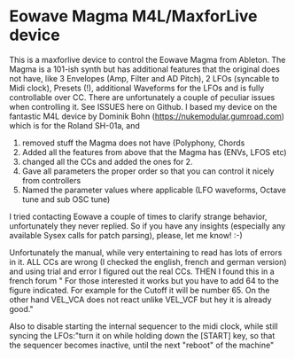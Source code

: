 # Eowave Magma M4L/MaxforLive device
This is a maxforlive device to control the Eowave Magma from Ableton. The Magma is a 101-ish synth but has additional features that the original does not have, like 3 Envelopes (Amp, Filter and AD Pitch), 2 LFOs (syncable to Midi clock), Presets (!), additional Waveforms for the LFOs and is fully controllable over CC.
There are unfortunately a couple of peculiar issues when controlling it. See ISSUES here on Github.
I based my device on the fantastic M4L device by Dominik Bohn (https://nukemodular.gumroad.com) which is for the Roland SH-01a, and 
1. removed stuff the Magma does not have (Polyphony, Chords
2. Added all the features from above that the Magma has (ENVs, LFOS etc)
3. changed all the CCs and added the ones for 2. 
4. Gave all parameters the proper order so that you can control it nicely from controllers
5. Named the parameter values where applicable (LFO waveforms, Octave tune and sub OSC tune) 

I tried contacting Eowave a couple of times to clarify strange behavior, unfortunately they never replied. So if you have any insights (especially any available Sysex calls for patch parsing), please, let me know! :-)

Unfortunately the manual, while very entertaining to read has lots of errors in it. ALL CCs are wrong (I checked the english, french and german version) and using trial and error I figured out the real CCs. THEN I found this in a french forum "
For those interested it works but you have to add 64 to the figure indicated.
For example for the Cutoff it will be number 65.
On the other hand VEL_VCA does not react unlike VEL_VCF but hey it is already good."

Also to disable starting the internal sequencer to the midi clock, while still syncing the LFOs:"turn it on while holding down the [START] key, so that the sequencer becomes inactive, until the next "reboot" of the machine"

